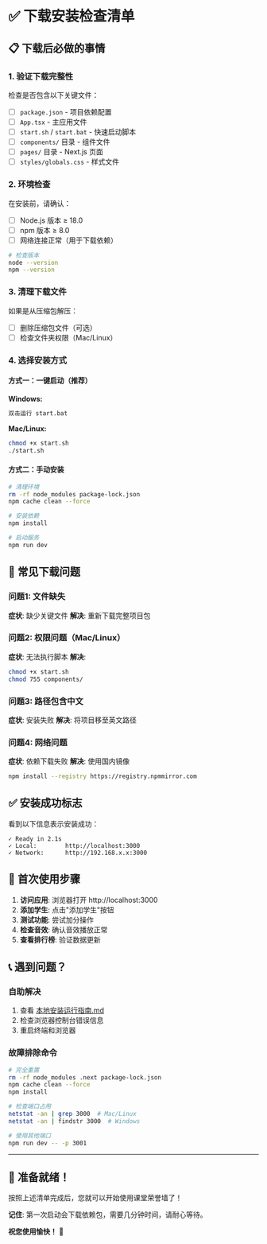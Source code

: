 # ✅ 下载安装检查清单

## 📋 下载后必做的事情

### 1. 验证下载完整性
检查是否包含以下关键文件：
- [ ] `package.json` - 项目依赖配置
- [ ] `App.tsx` - 主应用文件
- [ ] `start.sh` / `start.bat` - 快速启动脚本
- [ ] `components/` 目录 - 组件文件
- [ ] `pages/` 目录 - Next.js 页面
- [ ] `styles/globals.css` - 样式文件

### 2. 环境检查
在安装前，请确认：
- [ ] Node.js 版本 ≥ 18.0
- [ ] npm 版本 ≥ 8.0
- [ ] 网络连接正常（用于下载依赖）

```bash
# 检查版本
node --version
npm --version
```

### 3. 清理下载文件
如果是从压缩包解压：
- [ ] 删除压缩包文件（可选）
- [ ] 检查文件夹权限（Mac/Linux）

### 4. 选择安装方式

#### 方式一：一键启动（推荐）
**Windows:**
```cmd
双击运行 start.bat
```

**Mac/Linux:**
```bash
chmod +x start.sh
./start.sh
```

#### 方式二：手动安装
```bash
# 清理环境
rm -rf node_modules package-lock.json
npm cache clean --force

# 安装依赖
npm install

# 启动服务
npm run dev
```

## 🚨 常见下载问题

### 问题1: 文件缺失
**症状**: 缺少关键文件
**解决**: 重新下载完整项目包

### 问题2: 权限问题（Mac/Linux）
**症状**: 无法执行脚本
**解决**: 
```bash
chmod +x start.sh
chmod 755 components/
```

### 问题3: 路径包含中文
**症状**: 安装失败
**解决**: 将项目移至英文路径

### 问题4: 网络问题
**症状**: 依赖下载失败
**解决**: 使用国内镜像
```bash
npm install --registry https://registry.npmmirror.com
```

## ✅ 安装成功标志

看到以下信息表示安装成功：
```
✓ Ready in 2.1s
✓ Local:        http://localhost:3000
✓ Network:      http://192.168.x.x:3000
```

## 🎯 首次使用步骤

1. **访问应用**: 浏览器打开 http://localhost:3000
2. **添加学生**: 点击"添加学生"按钮
3. **测试功能**: 尝试加分操作
4. **检查音效**: 确认音效播放正常
5. **查看排行榜**: 验证数据更新

## 📞 遇到问题？

### 自助解决
1. 查看 [本地安装运行指南.md](./本地安装运行指南.md)
2. 检查浏览器控制台错误信息
3. 重启终端和浏览器

### 故障排除命令
```bash
# 完全重置
rm -rf node_modules .next package-lock.json
npm cache clean --force
npm install

# 检查端口占用
netstat -an | grep 3000  # Mac/Linux
netstat -an | findstr 3000  # Windows

# 使用其他端口
npm run dev -- -p 3001
```

---

## 🎉 准备就绪！

按照上述清单完成后，您就可以开始使用课堂荣誉墙了！

**记住**: 第一次启动会下载依赖包，需要几分钟时间，请耐心等待。

**祝您使用愉快！** 🚀